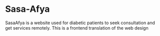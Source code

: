 # Sasa-Afya
SasaAfya is a website used for diabetic patients to seek consultation and get services remotely. This is a frontend translation of the web design
